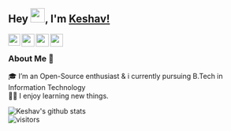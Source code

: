 ## Hey <img src="https://github.com/TheDudeThatCode/TheDudeThatCode/blob/master/Assets/Hi.gif" width="29px">, I'm [Keshav!](https://keshavcodex.github.io) 

<a href="https://www.linkedin.com/in/keshavcodex/">
  <img align="left" width="24px" src="https://lh3.googleusercontent.com/proxy/NdlkyW-C15Xa1bE65Dbr0sW6qu9aJJc0vGNXAAnonq20NbS7aNSKqKRgbVO9UIrhkgM8UCeD_9jpmiTE6ixheZZH0fVrZr6MVR95HqQwUkpy0XLPzivRN46m5XydXfRGnIAlXGbPh6G1ZYg"  />
</a>
<a href="https://twitter.com/keshavcodex">
  <img align="left" width="26px" src="https://www.creativefreedom.co.uk/wp-content/uploads/2017/06/Twitter-featured.png" />
</a>
<a href="mailto:keshavcodex@gmail.com">
  <img align="left" width="26px" src="https://upload.wikimedia.org/wikipedia/commons/thumb/7/7e/Gmail_icon_%282020%29.svg/512px-Gmail_icon_%282020%29.svg.png" />
</a>
<a href="http://dev.to/keshavcodex">
  <img align="left" width="26px" src="https://cdn3.iconfinder.com/data/icons/logos-and-brands-adobe/512/84_Dev-512.png" />
</a>

<br />

### About Me 🚀
🎓 I’m an Open-Source enthusiast & i currently pursuing B.Tech in Information Technology </br>
👨‍💻 I enjoy learning new things. </br>

![Keshav's github stats](https://github-readme-stats.vercel.app/api?username=keshavcodex&show_icons=true&hide_border=true)
<br />
![visitors](https://visitor-badge.laobi.icu/badge?page_id=keshavcodex.keshavcodex)
